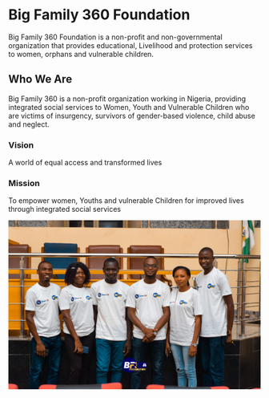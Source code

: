 # Big Family 360 Foundation

Big Family 360 Foundation is a non-profit and non-governmental organization that provides educational, Livelihood and protection services to women, orphans and 
vulnerable children.

## Who We Are
Big Family 360 is a non-profit organization working in Nigeria, providing integrated social services to Women, Youth and Vulnerable Children who are victims of insurgency, survivors of gender-based violence, child abuse and neglect.

### Vision
A world of equal access and transformed lives

### Mission
To empower women, Youths and vulnerable Children for improved lives through integrated social services

![BF360](https://raw.githubusercontent.com/smartrr-ng/.github/main/profile/bf260.jpg)
